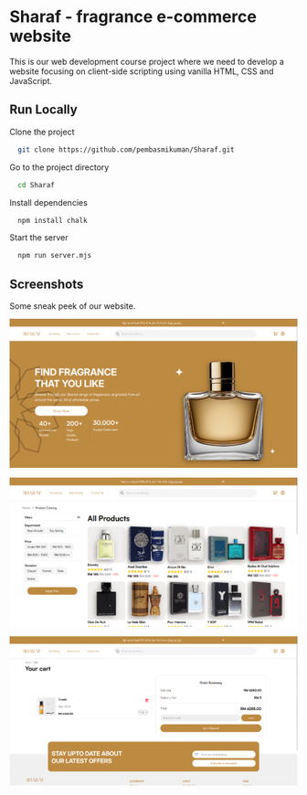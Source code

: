 
# Sharaf - fragrance e-commerce website

This is our web development course project where we need to develop a website focusing on client-side scripting using vanilla HTML, CSS and JavaScript.


## Run Locally

Clone the project

```bash
  git clone https://github.com/pembasmikuman/Sharaf.git
```

Go to the project directory

```bash
  cd Sharaf
```

Install dependencies

```bash
  npm install chalk
```

Start the server

```bash
  npm run server.mjs
```


## Screenshots
Some sneak peek of our website.

![Homepage](https://github.com/pembasmikuman/Sharaf/blob/main/assets/images/demo/image.png)

![Catalog](https://github.com/pembasmikuman/Sharaf/blob/main/assets/images/demo/catalog.png)

![Cart](https://github.com/pembasmikuman/Sharaf/blob/main/assets/images/demo/cart.png)

